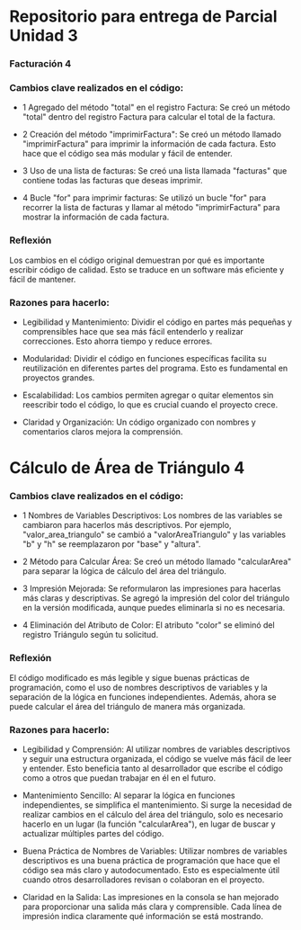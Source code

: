 # Repositorio para entrega de Parcial Unidad 3

### Facturación 4
### Cambios clave realizados en el código:

- 1 Agregado del método "total" en el registro Factura:
  Se creó un método "total" dentro del registro Factura para calcular el total de la factura.

- 2 Creación del método "imprimirFactura":
  Se creó un método llamado "imprimirFactura" para imprimir la información de cada factura. Esto
  hace que el código sea más modular y fácil de entender.

- 3 Uso de una lista de facturas:
  Se creó una lista llamada "facturas" que contiene todas las facturas que deseas imprimir.

- 4 Bucle "for" para imprimir facturas:
  Se utilizó un bucle "for" para recorrer la lista de facturas y llamar al método "imprimirFactura"
  para mostrar la información de cada factura.

### Reflexión
Los cambios en el código original demuestran por qué es importante escribir código de calidad.
Esto se traduce en un software más eficiente y fácil de mantener.

### Razones para hacerlo:

- Legibilidad y Mantenimiento: Dividir el código en partes más pequeñas y comprensibles hace que
  sea más fácil entenderlo y realizar correcciones. Esto ahorra tiempo y reduce errores.

- Modularidad: Dividir el código en funciones específicas facilita su reutilización en diferentes
  partes del programa. Esto es fundamental en proyectos grandes.

- Escalabilidad: Los cambios permiten agregar o quitar elementos sin reescribir todo el código,
  lo que es crucial cuando el proyecto crece.

- Claridad y Organización: Un código organizado con nombres y comentarios claros mejora la comprensión.

# Cálculo de Área de Triángulo 4
### Cambios clave realizados en el código:

- 1 Nombres de Variables Descriptivos: Los nombres de las variables se cambiaron para hacerlos
  más descriptivos. Por ejemplo, "valor_area_triangulo" se cambió a "valorAreaTriangulo" y las
  variables "b" y "h" se reemplazaron por "base" y "altura".

- 2 Método para Calcular Área: Se creó un método llamado "calcularArea" para separar la lógica de
  cálculo del área del triángulo.

- 3 Impresión Mejorada: Se reformularon las impresiones para hacerlas más claras y descriptivas.
  Se agregó la impresión del color del triángulo en la versión modificada, aunque puedes eliminarla
  si no es necesaria.

- 4 Eliminación del Atributo de Color: El atributo "color" se eliminó del registro Triángulo
  según tu solicitud.

### Reflexión
El código modificado es más legible y sigue buenas prácticas de programación, como el uso de
nombres descriptivos de variables y la separación de la lógica en funciones independientes.
Además, ahora se puede calcular el área del triángulo de manera más organizada.

### Razones para hacerlo:

- Legibilidad y Comprensión: Al utilizar nombres de variables descriptivos y seguir una estructura
  organizada, el código se vuelve más fácil de leer y entender. Esto beneficia tanto al desarrollador
  que escribe el código como a otros que puedan trabajar en él en el futuro.

- Mantenimiento Sencillo: Al separar la lógica en funciones independientes, se simplifica el
  mantenimiento. Si surge la necesidad de realizar cambios en el cálculo del área del triángulo,
  solo es necesario hacerlo en un lugar (la función "calcularArea"), en lugar de buscar y actualizar
  múltiples partes del código.

- Buena Práctica de Nombres de Variables: Utilizar nombres de variables descriptivos es una buena
  práctica de programación que hace que el código sea más claro y autodocumentado. Esto es
  especialmente útil cuando otros desarrolladores revisan o colaboran en el proyecto.

- Claridad en la Salida: Las impresiones en la consola se han mejorado para proporcionar una
  salida más clara y comprensible. Cada línea de impresión indica claramente qué información se
  está mostrando.